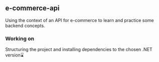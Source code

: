 ## e-commerce-api
Using the context of an API for e-commerce to learn and practice some backend concepts. 

### Working on
Structuring the project and installing dependencies to the chosen .NET version⌛
